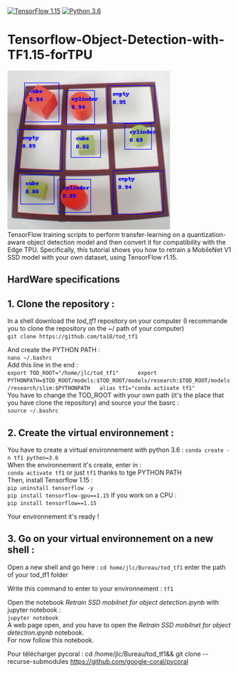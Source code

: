 [![TensorFlow 1.15](https://img.shields.io/badge/TensorFlow-1.15-FF6F00?logo=tensorflow)](https://github.com/tensorflow/tensorflow/releases/tag/v1.15.0)
[![Python 3.6](https://img.shields.io/badge/Python-3.6-3776AB)](https://www.python.org/downloads/release/python-360/)

# Tensorflow-Object-Detection-with-TF1.15-forTPU

![objectDetection](img/imageDetection.png)   
TensorFlow training scripts to perform transfer-learning on a quantization-aware object detection model and then convert it for compatibility with the Edge TPU. Specifically, this tutorial shows you how to retrain a MobileNet V1 SSD model with your own dataset, using TensorFlow r1.15.

## HardWare specifications 



## 1. Clone the repository :
In a shell download the *tod_tf1* repository on your computer (I recommande you to clone the repository on the ~/ path of your computer)   
`git clone https://github.com/ta18/tod_tf1`

And create the PYTHON PATH :   
`nano ~/.bashrc`  
Add this line in the end :   
`export TOD_ROOT="/home/jlc/tod_tf1"     
export PYTHONPATH=$TOD_ROOT/models:$TOD_ROOT/models/research:$TOD_ROOT/models/research/slim:$PYTHONPATH  
alias tf1="conda activate tf1"`  
You have to change the TOD_ROOT with your own path (it's the place that you have clone the repository) and source your the basrc :    
`source ~/.bashrc`

## 2. Create the virtual environnement :   
You have to create a virtual environnement with python 3.6 :
`conda create -n tf1 python=3.6`  
When the environnement it's create, enter in :    
`conda activate tf1`  or just `tf1` thanks to tge PYTHON PATH    
Then, install Tensorflow 1.15 :     
`pip uninstall tensorflow -y`    
`pip install tensorflow-gpu==1.15` 
If you work on a CPU :   
`pip install tensorflow==1.15`    

Your environnement it's ready ! 

## 3. Go on your virtual environnement on a new shell :   
Open a new shell and go here : 
`cd home/jlc/Bureau/tod_tf1` enter the path of your tod_tf1 folder    

Write this command to enter to your environnement : 
`tf1`   

Open the notebook *Retrain SSD mobilnet for object detection.ipynb* with jupyter notebook :     
`jupyter notebook`   
A web page open, and you have to open the *Retrain SSD mobilnet for object detection.ipynb* notebook.  
For now follow this notebook.   

Pour télécharger pycoral : 
cd /home/jlc/Bureau/tod_tf1&& git clone --recurse-submodules https://github.com/google-coral/pycoral
